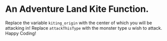 # An Adventure Land Kite Function.
Replace the variable `kiting_origin` with the center of which you will be attacking in!
Replace `attackThisType` with the monster type u wish to attack.
Happy Coding!
